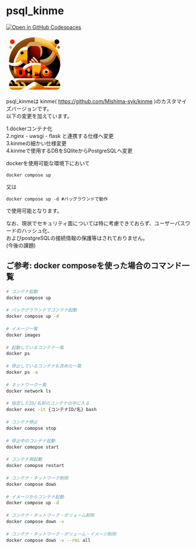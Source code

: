 # psql_kinme

[![Open in GitHub Codespaces](https://github.com/codespaces/badge.svg)](https://github.com/codespaces/new?hide_repo_select=true&ref=main&repo=835495671&skip_quickstart=true)

<img src="app/static/psql_kinme_final.png" width="30%">


psql_kinmeは kinme( https://github.com/Mishima-syk/kinme )のカスタマイズバージョンです。<br>
以下の変更を加えています。

1.dockerコンテナ化<br>
2.nginx - uwsgi - flask と連携する仕様へ変更<br>
3.kinmeの細かい仕様変更<br>
4.kinmeで使用するDBをSQliteからPostgreSQLへ変更<br>


dockerを使用可能な環境下において

    docker compose up
    
又は

    docker compose up -d #バッグラウンドで動作

で使用可能となります。

なお、現状でセキュリティ面については特に考慮できておらず、ユーザーパスワードのハッシュ化、<br>
およびpostgreSQLの接続情報の保護等はされておりません。<br>
(今後の課題)


## ご参考: docker composeを使った場合のコマンド一覧

```bash
# コンテナ起動
docker compose up

# バックグラウンドでコンテナ起動
docker compose up -d

# イメージ一覧
docker images

# 起動しているコンテナ一覧
docker ps

# 停止しているコンテナも含めた一覧
docker ps -a

# ネットワーク一覧
docker network ls

# 指定したID/名前のコンテナの中に入る
docker exec -it {コンテナID/名} bash

# コンテナ停止
docker comopse stop

# 停止中のコンテナ起動
docker comopse start

# コンテナ再起動
docker comopse restart

# コンテナ・ネットワーク削除
docker compose down

# イメージからコンテナ起動
docker compose up -d

# コンテナ・ネットワーク・ボリューム削除
docker compose down -v

# コンテナ・ネットワーク・ボリューム・イメージ削除
docker compose down -v --rmi all

```
